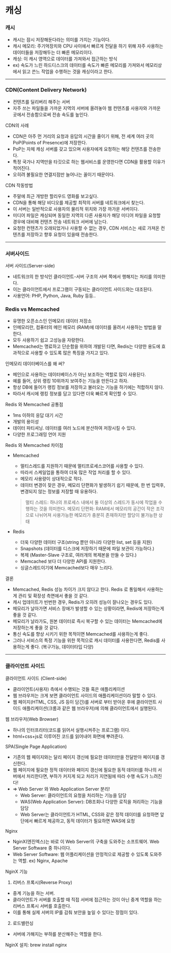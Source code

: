 캐싱
===
### 캐시
- 캐시는 잠시 저장해둔다라는 의미를 가지는 기능이다. 
- 캐시 메모리: 주기억장치와 CPU 사이에서 빠르게 전달을 하기 위해 자주 사용하는 데이터들을 저장해두는 더 빠른 메모리이다.
- 캐싱: 이 캐시 영역으로 데이터를 가져와서 접근하는 방식
- ex) 속도가 느린 하드디스크의 데이터를 속도가 빠른 메모리를 가져와서 메모리상에서 읽고 쓴느 작업을 수행하는 것을 캐싱이라고 한다.
***
### CDN(Content Delivery Network)
- 컨텐츠를 딜리버리 해주는 서버 
- 자주 쓰는 파일들을 가까운 지역의 서버에 올려놓아 웹 컨텐츠를 사용자와 가까운 곳에서 전송함으로써 전송 속도를 높인다. 

CDN의 사례
- CDN은 아주 먼 거리의 요청과 응답의 시간을 줄이기 위해, 전 세계 여러 곳의 PoP(Points of Presence)에 저장한다. 
- PoP는 자체 캐싱 서버를 갖고 있으며 사용자에게 요청하는 해당 컨텐츠를 전송한다. 
- 특정 국가나 지역만을 타깃으로 하는 웹서비스를 운영한다면 CDN을 활용할 이유가 적어진다. 
- 오히려 불필요한 연결지점만 늘어나는 꼴이기 때문이다. 

CDN 작동방법
- 주말에 최근 개방한 할리우드 영화를 보고싶다. 
- CDN을 통해 해당 비디오를 제공할 최적의 서버를 네트워크에서 찾는다. 
- 이 서버는 일반적으로 사용자의 물리적 위치와 가장 까가운 서버이다. 
- 미디어 파일은 캐싱되며 동일한 지역의 다른 사용자가 해당 미디어 파일을 요청할 경우에 대비해 컨텐츠 전송 네트워크 서버에 남는다. 
- 요청한 컨텐츠가 오래되었거나 사용할 수 없는 경우, CDN 서비스는 새로 가져온 컨텐츠를 저장하고 향후 요청이 있을때 전송한다. 
***
### 서버사이드 
서버 사이드(Server-side)
- 네트워크의 한 방식인 클라이언트-서버 구조의 서버 쪽에서 행해지는 처리를 의미한다. 
- 이는 클라이언트에서 프로그램이 구동되는 클라이언트 사이드와는 대조된다. 
- 사용언어: PHP, Python, Java, Ruby 등등..
### Redis vs Memcached
- 유명한 오픈소스인 인메모리 데이터 저장소 
- 인메모리란, 컴퓨터의 메인 메모리 (RAM)에 데이터를 올려서 사용하는 방법을 말한다. 
- 모두 사용하기 쉽고 고성능을 자랑한다. 
- Memcached는 명료하고 단순함을 위하여 개발된 다면, Redis는 다양한 용도에 효과적으로 사용할 수 있도록 많은 특징을 가지고 있다. 

인메모리 데이터베이스를 왜 써? 
- 메인으로 사용하는 데이터베이스가 아닌 보조하는 역할로 많이 사용된다. 
- 예를 들어, 상위 랭킹 10위까지 보여주는 기능을 만든다고 하자.
- 항상 DB에 들어가 랭킹 정보를 저장하고 불러오는 기능을 하기에는 적합하지 않다.
- 따라서 캐시에 랭킹 정보를 담고 있다면 더욱 빠르게 확인할 수 있다. 

Redis 와 Memcached 공통점 
- 1ms 이하의 응답 대기 시간 
- 개발의 용이성
- 데이터 파티셔닝. 데이터를 여러 노드에 분산하여 저장시킬 수 있다. 
- 다양한 프로그래밍 언어 지원

Redis 와 Memcached 차이점
- Memcached 
  - 멀티스레드를 지원하기 때문에 멀티프로세스코어를 사용할 수 있다.
  - 따라서 스케일업을 통하여 더욱 많은 작업 처리를 할 수 있다. 
  - 메모리 사용량이 상대적으로 적다. 
  - 데이터 변경이 잦은 경우, 메모리 단편화가 발생하기 쉽기 때문에, 한 번 입력후, 변경되지 않는 정보를 저장할 때 유용하다. 
  > 멀티 스레드: 하나의 프로세스 내에서 둘 이상의 스레드가 동시에 작업을 수행하는 것을 의미한다. 
  > 메모리 단편화: RAM에서 메모리의 공간이 작은 조각으로 나뉘어져 사용가능한 메모리가 충분히 존재하지만 할당이 불가능한 상태  

- Redis
  - 더욱 다양한 데이터 구조(string 뿐만 아니라 다양한 list, set 등을 지원)
  - Snapshots (데이터를 디스크에 저장하기 때문에 파일 보관이 가능하다.)
  - 복제 (Master-Slave 구조로, 여러개의 복제본을 만들 수 있다.)
  - Memcached 보다 더 다양한 API를 지원한다. 
  - 싱글스레드이기에 Memcached보다 매우 느리다. 

결론
- Memcached, Redis 성능 차이가 크지 않다고 한다. Redis 로 통일해서 사용하는게 관리 및 확장성 측면에서 좋을 것 같다.
- 캐시 업데이트가 빈번한 경우, Redis가 오히려 성능이 잘나오는 경우도 있다.
- 메모리가 날아가면 서비스 장애가 발생할 수 있는 상황이라면, Redis에 저장하는게 좋을 것 같다.
- 메모리가 날라가도, 원본 데이터로 즉시 복구할 수 있는 데이터는 Memcached에 저장하는게 좋을 것 같다.
- 통신 속도를 향상 시키기 위한 목적이면 Memcached를 사용하는게 좋다.
- 그러나 서비스의 특정 기능을 위한 목적으로 캐시 데이터를 사용한다면, Redis를 사용하는게 좋다. (복구가능, 데이터타입 다양)

***
### 클라이언트 사이드
클라이언트 사이드 (Client-side)
- 클라이언트(사용자) 측에서 수행되는 것들 혹은 애플리케이션
- 웹 브라우저는 크게 보면 클라이언트 사이드의 애플리케이션이라 말할 수 있다. 
- 웹 페이지(HTML, CSS, JS 등이 담긴)를 서버로 부터 받아온 후에 클라이언트 사이드 애플리케이션(크롬과 같은 웹 브라우저)에 의해 클라이언트에서 실행된다.

웹 브라우저(Web Browser)
- 하나의 인터프리터(코드를 읽어서 실행시켜주는 프로그램) 이다. 
- html+css+js로 이루어진 코드를 읽어내어 화면에 뿌려준다. 


SPA(Single Page Application)
- 기존의 웹 페이지와는 달리 페이지 갱신에 필요한 데이터만을 전달받아 페이지를 갱신한다. 
- 웹 페이지에 필요한 정적 데이터와 페이지 갱신에 필요한 동적 데이터를 하나의 서버에서 처리한다면, 부하가 커지게 되고 처리가 지연됨에 따라 수행 속도가 느려진다! 
- => Web Server 와 Web Application Server 분리! 
    - Web Server: 클라이언트의 요청을 처리하는 기능을 담당
    - WAS(Web Application Server): DB조회나 다양한 로직을 처리하는 기능을 담당
    - Web Server는 클라이언트가 HTML, CSS와 같은 정적 데이터를 요청하면 앞단에서 빠르게 제공하고, 동적 데이터가 필요하면 WAS에 요청

Nginx
- NginX(엔진엑스)는 바로 이 Web Server의 구축을 도와주는 소프트웨어. Web Server Software 중 하나이다. 
- Web Server Software: 웹 어플리케이션을 안정적으로 제공할 수 있도록 도와주는 역할. ex) Nginx, Apache

NginX 기능
1. 리버스 프록시(Reverse Proxy)
- 중계 기능을 하는 서버. 
- 클라이언트가 서버를 호출할 때 직접 서버에 접근하는 것이 아닌 중계 역할을 하는 리버스 프록시 서버를 호출한다. 
- 이를 통해 실제 서버의 IP를 감춰 보안을 높일 수 있다는 장점이 있다. 

2. 로드밸런싱
- 서버에 가해지는 부하를 분산해주는 역할을 한다. 

NginX 설치: brew install nginx
